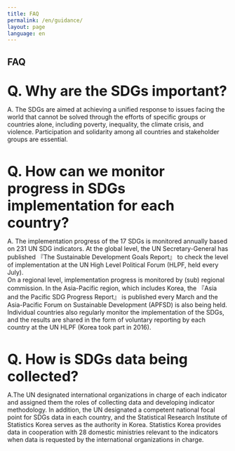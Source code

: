 ```yaml
---
title: FAQ
permalink: /en/guidance/
layout: page
language: en
---
```




## FAQ
<br>
<b> <span style="font-size: 2rem">Q. Why are the SDGs important?</span>  </b> <br>

A. The SDGs are aimed at achieving a unified response to issues facing the world that cannot be solved through the efforts of specific groups or countries alone, including poverty, inequality, the climate crisis, and violence. Participation and solidarity among all countries and stakeholder groups are essential.

<br>

<b> <span style="font-size: 2rem">Q. How can we monitor progress in SDGs implementation for each country?</span>  </b> <br>

A. The implementation progress of the 17 SDGs is monitored annually based on 231 UN SDG indicators. At the global level, the UN Secretary-General has published 『The Sustainable Development Goals Report』 to check the level of implementation at the UN High Level Political Forum (HLPF, held every July). <br>
On a regional level, implementation progress is monitored by (sub) regional commission. In the Asia-Pacific region, which includes Korea, the 『Asia and the Pacific SDG Progress Report』 is published every March and the Asia-Pacific Forum on Sustainable Development (APFSD) is also being held. <br>
Individual countries also regularly monitor the implementation of the SDGs, and the results are shared in the form of voluntary reporting by each country at the UN HLPF (Korea took part in 2016).

<br>

<b> <span style="font-size: 2rem">Q. How is SDGs data being collected?</span>  </b> <br>

A.The UN designated international organizations in charge of each indicator and assigned them the roles of collecting data and developing indicator methodology. In addition, the UN designated a competent national focal point for SDGs data in each country, and the Statistical Research Institute of Statistics Korea serves as the authority in Korea.
Statistics Korea provides data in cooperation with 28 domestic ministries relevant to the indicators when data is requested by the international organizations in charge.

